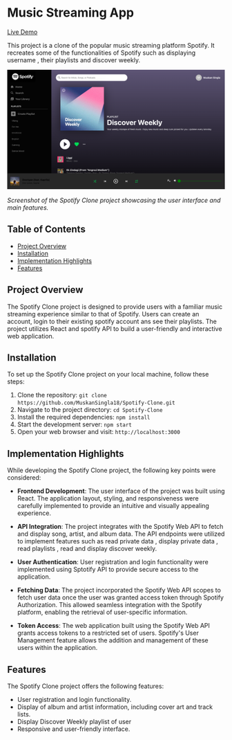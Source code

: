 # Music Streaming App

[Live Demo](https://spotify-clone-pied-three.vercel.app/)

This project is a clone of the popular music streaming platform Spotify. It recreates some of the functionalities of Spotify such as displaying username , their playlists and discover weekly.

![Screenshot](https://github.com/MuskanSingla18/Spotify-Clone/blob/3f2341efee933bfaea9ef511229419c51e54fb39/public/Website%20Screenshot.png)

*Screenshot of the Spotify Clone project showcasing the user interface and main features.*

## Table of Contents
- [Project Overview](#project-overview)
- [Installation](#installation)
- [Implementation Highlights](#implementation-highlights)
- [Features](#features)

## Project Overview
The Spotify Clone project is designed to provide users with a familiar music streaming experience similar to that of Spotify. Users can create an account, login to their existing spotify account ans see their playlists. The project utilizes React and spotify API to build a user-friendly and interactive web application.

## Installation

To set up the Spotify Clone project on your local machine, follow these steps:

1. Clone the repository: `git clone https://github.com/MuskanSingla18/Spotify-Clone.git`
2. Navigate to the project directory: `cd Spotify-Clone`
3. Install the required dependencies: `npm install`
4. Start the development server: `npm start`
5. Open your web browser and visit: `http://localhost:3000`

## Implementation Highlights

While developing the Spotify Clone project, the following key points were considered:

- **Frontend Development**: The user interface of the project was built using React. The application layout, styling, and responsiveness were carefully implemented to provide an intuitive and visually appealing experience.

- **API Integration**: The project integrates with the Spotify Web API to fetch and display song, artist, and album data. The API endpoints were utilized to implement features such as read private data , display private data , read playlists , read and display discover weekly.

- **User Authentication**: User registration and login functionality were implemented using Sptotify API to provide secure access to the application.

- **Fetching Data**: The project incorporated the Spotify Web API scopes to fetch user data once the user was granted access token through Spotify Authorization. This allowed seamless integration with the Spotify platform, enabling the retrieval of user-specific information.

- **Token Access**: The web application built using the Spotify Web API grants access tokens to a restricted set of users. Spotify's User Management feature allows the addition and management of these users within the application.

## Features

The Spotify Clone project offers the following features:

- User registration and login functionality.
- Display of album and artist information, including cover art and track lists.
- Display Discover Weekly playlist of user
- Responsive and user-friendly interface.


